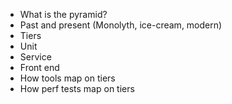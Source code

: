- What is the pyramid?  
- Past and present (Monolyth, ice-cream, modern)  
- Tiers  
- Unit  
- Service  
- Front end  
- How tools map on tiers  
- How perf tests map on tiers
